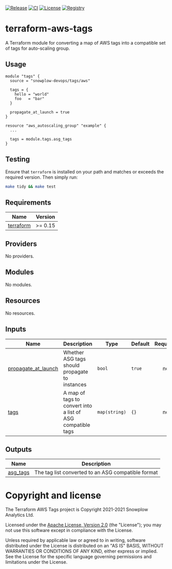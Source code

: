 [![Release][release-image]][release] [![CI][ci-image]][ci] [![License][license-image]][license] [![Registry][registry-image]][registry]

# terraform-aws-tags

A Terraform module for converting a map of AWS tags into a compatible set of tags for auto-scaling group.

## Usage

```hcl
module "tags" {
  source = "snowplow-devops/tags/aws"

  tags = {
    hello = "world"
    foo   = "bar"
  }

  propagate_at_launch = true
}

resource "aws_autoscaling_group" "example" {
  ...

  tags = module.tags.asg_tags
}
```

## Testing

Ensure that `terraform` is installed on your path and matches or exceeds the required version.  Then simply run:

```bash
make tidy && make test
```

## Requirements

| Name | Version |
|------|---------|
| <a name="requirement_terraform"></a> [terraform](#requirement\_terraform) | >= 0.15 |

## Providers

No providers.

## Modules

No modules.

## Resources

No resources.

## Inputs

| Name | Description | Type | Default | Required |
|------|-------------|------|---------|:--------:|
| <a name="input_propagate_at_launch"></a> [propagate\_at\_launch](#input\_propagate\_at\_launch) | Whether ASG tags should propagate to instances | `bool` | `true` | no |
| <a name="input_tags"></a> [tags](#input\_tags) | A map of tags to convert into a list of ASG compatible tags | `map(string)` | `{}` | no |

## Outputs

| Name | Description |
|------|-------------|
| <a name="output_asg_tags"></a> [asg\_tags](#output\_asg\_tags) | The tag list converted to an ASG compatible format |

# Copyright and license

The Terraform AWS Tags project is Copyright 2021-2021 Snowplow Analytics Ltd.

Licensed under the [Apache License, Version 2.0][license] (the "License");
you may not use this software except in compliance with the License.

Unless required by applicable law or agreed to in writing, software
distributed under the License is distributed on an "AS IS" BASIS,
WITHOUT WARRANTIES OR CONDITIONS OF ANY KIND, either express or implied.
See the License for the specific language governing permissions and
limitations under the License.

[release]: https://github.com/snowplow-devops/terraform-aws-tags/releases/latest
[release-image]: https://img.shields.io/github/v/release/snowplow-devops/terraform-aws-tags

[ci]: https://github.com/snowplow-devops/terraform-aws-tags/actions?query=workflow%3Aci
[ci-image]: https://github.com/snowplow-devops/terraform-aws-tags/workflows/ci/badge.svg

[license]: https://www.apache.org/licenses/LICENSE-2.0
[license-image]: https://img.shields.io/badge/license-Apache--2-blue.svg?style=flat

[registry]: https://registry.terraform.io/modules/snowplow-devops/tags/aws/latest
[registry-image]: https://img.shields.io/static/v1?label=Terraform&message=Registry&color=7B42BC&logo=terraform

